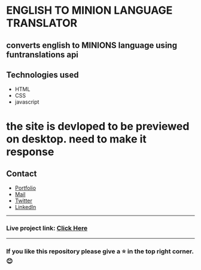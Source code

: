 # ENGLISH TO MINION LANGUAGE TRANSLATOR
converts english to MINIONS language using funtranslations api
---
## Technologies used
- HTML
- CSS
- javascript

# the site is devloped to be previewed on desktop. need to make it response

## Contact

- [Portfolio](https://saikiran-gonugunta.netlify.app "saikiran's Portfolio")
- <a href="mailto: skiran252@gmail.com">Mail</a>
- [Twitter](https://twitter.com/skiran252 "saikiran's Twitter")
- [LinkedIn](https://linkedin.com/in/saikiran-gonugunta "saikiran's LinkedIn")

---
### Live project link: [Click Here](https://skiran252.github.io/neogmark6/index.html "ENGLISH TO MINION LANGUAGE TRANSLATOR")

---

### If you like this repository please give a ⭐ in the top right corner. 😊
